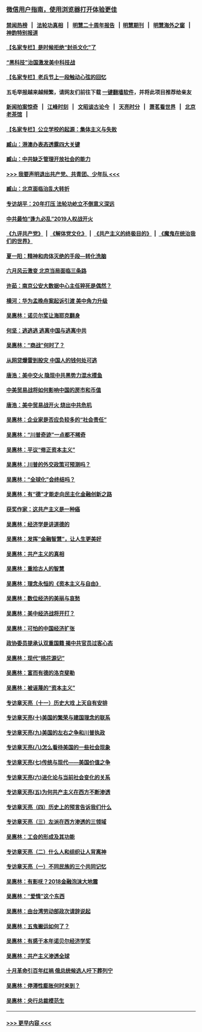 ### [微信用户指南，使用浏览器打开体验更佳](https://github.com/gfw-breaker/banned-news1/blob/master/indexes/wechat-guide.md?t=0)
#### [禁闻热榜](热点新闻.md?t=0)  &nbsp;&nbsp;|&nbsp;&nbsp; [法轮功真相](https://github.com/gfw-breaker/truth/blob/master/README.md?t=0) &nbsp;&nbsp;|&nbsp;&nbsp; [明慧二十周年报告](https://github.com/gfw-breaker/mh-reports/blob/master/README.md?t=0) &nbsp;&nbsp;|&nbsp;&nbsp;[明慧期刊](https://github.com/gfw-breaker/mh-qikan) &nbsp;&nbsp;|&nbsp;&nbsp; [明慧海外之窗](https://github.com/gfw-breaker/mh-news/blob/master/README.md?t=0) &nbsp;&nbsp;|&nbsp;&nbsp; [神韵特别报道](https://github.com/gfw-breaker/mh-news/blob/master/shenyun.md?t=0)
#### [【名家专栏】是时候拒绝“封杀文化”了](../pages/nsc423/n11814093.md?t=02092044) 
#### [“黑科技”治国激发美中科技战](../pages/nsc423/n11638056.md?t=02092044) 
#### [【名家专栏】老兵节上一段触动心弦的回忆](../pages/nsc423/n11646016.md?t=02092044) 
#### 五毛举报越来越频繁，请网友们前往下载 [一键翻墙软件](https://github.com/gfw-breaker/ssr-accounts)，并将此项目推荐给亲友
#### [新闻拍案惊奇](https://github.com/gfw-breaker/banned-news1/blob/master/pages/link4.md) &nbsp;&nbsp;|&nbsp;&nbsp; [江峰时刻](https://github.com/gfw-breaker/banned-news1/blob/master/pages/link4.md) &nbsp;&nbsp;|&nbsp;&nbsp; [文昭谈古论今](https://github.com/gfw-breaker/banned-news1/blob/master/pages/link4.md) &nbsp;&nbsp;|&nbsp;&nbsp; [天亮时分](https://github.com/gfw-breaker/banned-news1/blob/master/pages/link4.md) &nbsp;&nbsp;|&nbsp;&nbsp; [萧茗看世界](https://github.com/gfw-breaker/banned-news1/blob/master/pages/link4.md) &nbsp;&nbsp;|&nbsp;&nbsp; [北京老茶馆](https://github.com/gfw-breaker/banned-news1/blob/master/pages/link4.md) &nbsp;&nbsp;|&nbsp;&nbsp; 
#### [【名家专栏】公立学校的起源：集体主义与失败](../pages/nsc423/n11601833.md?t=02092044) 
#### [臧山：港澳办表态透露四大关键](../pages/nsc423/n11421628.md?t=02092044) 
#### [臧山：中共缺乏管理开放社会的能力](../pages/nsc423/n11407457.md?t=02092044) 
#### [>>> 我要声明退出共产党、共青团、少年队 <<<](https://github.com/begood0513/goodnews/blob/master/quit/letter.md) 
#### [臧山：北京面临治乱大转折](../pages/nsc423/n11406895.md?t=02092044) 
#### [专访胡平：20年打压 法轮功屹立不倒意义深远](../pages/nsc423/n11398800.md?t=02092044) 
#### [中共最怕“逢九必乱”2019人权战开火](../pages/nsc423/n11385248.md?t=02092044) 
#### [《九评共产党》](https://github.com/begood0513/9ping.md/blob/master/README.md) &nbsp;|&nbsp; [《解体党文化》](../../../../jtdwh.md/blob/master/README.md)  &nbsp;|&nbsp; [《共产主义的终极目的》](../../../../gczydzjmd.md/blob/master/README.md) &nbsp;|&nbsp; [《魔鬼在统治我们的世界》](../../../../mgztzwmdsj.md/blob/master/README.md) 
#### [夏一阳：精神和肉体灭绝的手段—转化洗脑](../pages/nsc423/n11368250.md?t=02092044) 
#### [六月风云激变 北京当局面临三条路](../pages/nsc423/n11313668.md?t=02092044) 
#### [许茹：南京公安大数据中心主任猝死是偶然？](../pages/nsc423/n11064744.md?t=02092044) 
#### [横河：华为孟晚舟案起诉引渡 美中角力升级](../pages/nsc423/n11027230.md?t=02092044) 
#### [吴惠林：诺贝尔奖让海耶克翻身](../pages/nsc423/n10890049.md?t=02092044) 
#### [何坚：逃逃逃 逃离中国与逃离中共](../pages/nsc423/n10592891.md?t=02092044) 
#### [吴惠林：“商战”何时了？](../pages/nsc423/n10573558.md?t=02092044) 
#### [从网贷爆雷到股灾 中国人的钱何处可逃](../pages/nsc423/n10572800.md?t=02092044) 
#### [唐浩：美中交火 隐现中共黑势力混水摸鱼](../pages/nsc423/n10544040.md?t=02092044) 
#### [中美贸易战将如何影响中国的房市和币值](../pages/nsc423/n10543697.md?t=02092044) 
#### [唐浩：美中贸易战开火 烧出中共危机](../pages/nsc423/n10540126.md?t=02092044) 
#### [吴惠林：企业家是否应负较多的“社会责任”](../pages/nsc423/n10535022.md?t=02092044) 
#### [吴惠林：“川普奇迹”一点都不稀奇](../pages/nsc423/n10512808.md?t=02092044) 
#### [吴惠林：平议“修正资本主义”](../pages/nsc423/n10495724.md?t=02092044) 
#### [吴惠林：川普的外交政策可预测吗？](../pages/nsc423/n10462387.md?t=02092044) 
#### [吴惠林：“全球化”会终结吗？](../pages/nsc423/n10452838.md?t=02092044) 
#### [吴惠林：有“德”才能走向民主化金融创新之路](../pages/nsc423/n10432292.md?t=02092044) 
#### [获奖作家：这共产主义是一种癌](../pages/nsc423/n10431541.md?t=02092044) 
#### [吴惠林：经济学是讲道德的](../pages/nsc423/n10398014.md?t=02092044) 
#### [吴惠林：发挥“金融智慧”，让人生更美好](../pages/nsc423/n10375019.md?t=02092044) 
#### [吴惠林：共产主义的真相](../pages/nsc423/n10351394.md?t=02092044) 
#### [吴惠林：重拾古人的智慧](../pages/nsc423/n10337691.md?t=02092044) 
#### [吴惠林：理念永恒的《资本主义与自由》](../pages/nsc423/n10316274.md?t=02092044) 
#### [吴惠林：数位经济的美丽与哀愁](../pages/nsc423/n10292946.md?t=02092044) 
#### [吴惠林：美中经济战将开打？](../pages/nsc423/n10258825.md?t=02092044) 
#### [吴惠林：可怕的中国经济扩张](../pages/nsc423/n10219147.md?t=02092044) 
#### [政协委员提承认双重国籍 揭中共官员过客心态](../pages/nsc423/n10208809.md?t=02092044) 
#### [吴惠林：现代“桃花源记”](../pages/nsc423/n10185234.md?t=02092044) 
#### [吴惠林：富而有德的洛克斐勒](../pages/nsc423/n10142264.md?t=02092044) 
#### [吴惠林：被诬蔑的“资本主义”](../pages/nsc423/n10124816.md?t=02092044) 
#### [专访章天亮（十一）历史大戏 上天自有安排](../pages/nsc423/n10094905.md?t=02092044) 
#### [专访章天亮(十)美国的繁荣与建国理念的联系](../pages/nsc423/n10094899.md?t=02092044) 
#### [专访章天亮(九)美国的左右之争和川普执政](../pages/nsc423/n10094889.md?t=02092044) 
#### [专访章天亮(八)怎么看待美国的一些社会现象](../pages/nsc423/n10094857.md?t=02092044) 
#### [专访章天亮(七)传统与现代——美国价值之争](../pages/nsc423/n10093140.md?t=02092044) 
#### [专访章天亮(六)进化论与当前社会变化的关系](../pages/nsc423/n10092036.md?t=02092044) 
#### [专访章天亮(五)为何共产主义在西方不断渗透](../pages/nsc423/n10083620.md?t=02092044) 
#### [专访章天亮（四）历史上的预言告诉我们什么](../pages/nsc423/n10083606.md?t=02092044) 
#### [专访章天亮（三）左派在西方渗透的三领域](../pages/nsc423/n10081115.md?t=02092044) 
#### [吴惠林：工会的形成及其功能](../pages/nsc423/n10080633.md?t=02092044) 
#### [专访章天亮（二）什么人和组织让人背离神](../pages/nsc423/n10076637.md?t=02092044) 
#### [专访章天亮（一）不同民族的三个共同记忆](../pages/nsc423/n10074188.md?t=02092044) 
#### [吴惠林：有影呒？2018金融泡沫大地震](../pages/nsc423/n10040534.md?t=02092044) 
#### [吴惠林：“爱情”这个东西](../pages/nsc423/n10019423.md?t=02092044) 
#### [吴惠林：由台湾劳动部政次请辞说起](../pages/nsc423/n9979679.md?t=02092044) 
#### [吴惠林：五鬼搬运如何了？](../pages/nsc423/n9925338.md?t=02092044) 
#### [吴惠林：有感于本年诺贝尔经济学奖](../pages/nsc423/n9871883.md?t=02092044) 
#### [吴惠林：共产主义渗透全球](../pages/nsc423/n9812748.md?t=02092044) 
#### [十月革命引百年红祸 俄总统候选人吁下葬列宁](../pages/nsc423/n9810182.md?t=02092044) 
#### [吴惠林：停滞性膨胀何时来到？](../pages/nsc423/n9764136.md?t=02092044) 
#### [吴惠林：央行总裁模范生](../pages/nsc423/n9728134.md?t=02092044) 

----
#### [ >>> 更早内容 <<< ](../indexes/nsc423-earlier.md)
